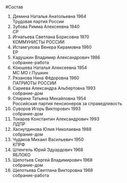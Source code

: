 #Состав
1. Демина Наталья Анатольевна 1964   
    Трудовая партия России
2. Зубова Римма Алексеевна 1940   
    СР
3. Игнатьева Светлана Борисовна 1970   
    КОММУНИСТЫ РОССИИ
4. Истамгулова Венера Кирамовна 1960   
    ЕР
5. Кадушкин Владимир Александрович 1986   
    собрание-работа
6. Коюшева Наталья Алексеевна 1954   
    МС МО г.Пушкин
7. Рязанова Нина Фёдоровна 1960   
    ПАТРИОТЫ РОССИИ
8. Сариева Александра Альбертовна 1993   
    собрание-дом
9. Спирина Татьяна Михайловна 1954   
    Российская партия пенсионеров за справедливость
10. Суворов Игорь Викторович 1993   
    собрание-дом
11. Токарев Константин Александрович 1993   
    ЛДПР
12. Хаснутдинова Юлия Николаевна 1988   
    собрание-дом
13. Чудаков Михаил Васильевич 1950   
    КПРФ
14. Штенгель Юрий Эдуардович 1968   
    ЯБЛОКО
15. Щепотьев Сергей Владимирович 1968   
    собрание-дом
16. Щепотьева Светлана Викторовна 1968   
    собрание-работа
